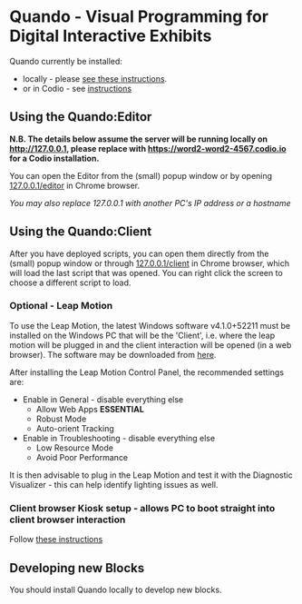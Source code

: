 # Quando - Visual Programming for Digital Interactive Exhibits

Quando currently be installed:

- locally - please [see these instructions](./docs/install_local.md).
- or in Codio - see [instructions](./docs/install_codio.md)

## Using the Quando:Editor

**N.B. The details below assume the server will be running locally on http://127.0.0.1, please replace with https://word2-word2-4567.codio.io for a Codio installation.**

You can open the Editor from the (small) popup window or by opening [127.0.0.1/editor](127.0.0.1/editor) in Chrome browser.

_You may also replace 127.0.0.1 with another PC's IP address or a hostname_

## Using the Quando:Client

After you have deployed scripts, you can open them directly from the (small) popup window or through [127.0.0.1/client](127.0.0.1/client) in Chrome browser, which will load the last script that was opened.  You can right click the screen to choose a different script to load.

### Optional - Leap Motion
To use the Leap Motion, the latest Windows software v4.1.0+52211 must be installed on the Windows PC that will be the 'Client', i.e.  where the leap motion will be plugged in and the client interaction will be opened (in a web browser).  The software may be downloaded from [here](https://www2.leapmotion.com/v4.1-lmc-windows-sdk).

After installing the Leap Motion Control Panel, the recommended settings are:
- Enable in General - disable everything else
  - Allow Web Apps **ESSENTIAL**
  - Robust Mode
  - Auto-orient Tracking
- Enable in Troubleshooting - disable everything else
  - Low Resource Mode
  - Avoid Poor Performance

It is then advisable to plug in the Leap Motion and test it with the Diagnostic Visualizer - this can help identify lighting issues as well.

### Client browser Kiosk setup - allows PC to boot straight into client browser interaction

Follow [these instructions](./docs/setup_client_kiosk.md)

## Developing new Blocks

You should install Quando locally to develop new blocks.
